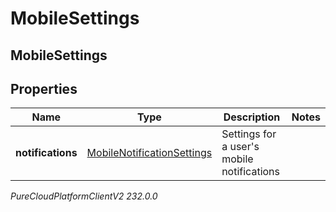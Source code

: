 # MobileSettings

## MobileSettings

## Properties

|Name | Type | Description | Notes|
|------------ | ------------- | ------------- | -------------|
| **notifications** | [MobileNotificationSettings](MobileNotificationSettings) | Settings for a user&#39;s mobile notifications | |



_PureCloudPlatformClientV2 232.0.0_
